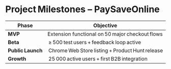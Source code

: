 # Project Milestones – PaySaveOnline

| Phase | Objective | Target Date |
|--------|------------|-------------|
| **MVP** | Extension functional on 50 major checkout flows | Month 3 |
| **Beta** | ≥ 500 test users + feedback loop active | Month 4 |
| **Public Launch** | Chrome Web Store listing + Product Hunt release | Month 6 |
| **Growth** | 25 000 active users + first B2B integration | Month 12 |
